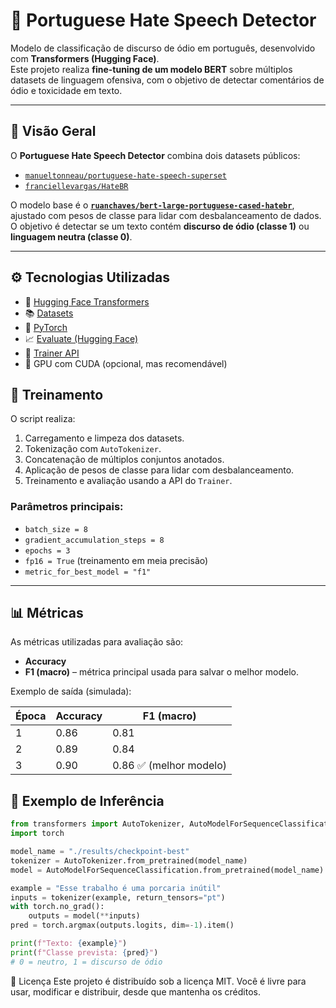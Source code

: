 # 🧠 Portuguese Hate Speech Detector

Modelo de classificação de discurso de ódio em português, desenvolvido com **Transformers (Hugging Face)**.  
Este projeto realiza **fine-tuning de um modelo BERT** sobre múltiplos datasets de linguagem ofensiva, com o objetivo de detectar comentários de ódio e toxicidade em texto.

---

## 🚀 Visão Geral

O **Portuguese Hate Speech Detector** combina dois datasets públicos:
- [`manueltonneau/portuguese-hate-speech-superset`](https://huggingface.co/datasets/manueltonneau/portuguese-hate-speech-superset)
- [`franciellevargas/HateBR`](https://huggingface.co/datasets/franciellevargas/HateBR)

O modelo base é o **[`ruanchaves/bert-large-portuguese-cased-hatebr`](https://huggingface.co/ruanchaves/bert-large-portuguese-cased-hatebr)**, ajustado com pesos de classe para lidar com desbalanceamento de dados.  
O objetivo é detectar se um texto contém **discurso de ódio (classe 1)** ou **linguagem neutra (classe 0)**.

---

## ⚙️ Tecnologias Utilizadas

- 🧩 [Hugging Face Transformers](https://huggingface.co/transformers)
- 📚 [Datasets](https://huggingface.co/docs/datasets)
- 🧮 [PyTorch](https://pytorch.org/)
- 📈 [Evaluate (Hugging Face)](https://huggingface.co/docs/evaluate)
- 🧰 [Trainer API](https://huggingface.co/docs/transformers/main_classes/trainer)
- 💾 GPU com CUDA (opcional, mas recomendável)

## 🧠 Treinamento

O script realiza:
1. Carregamento e limpeza dos datasets.  
2. Tokenização com `AutoTokenizer`.  
3. Concatenação de múltiplos conjuntos anotados.  
4. Aplicação de pesos de classe para lidar com desbalanceamento.  
5. Treinamento e avaliação usando a API do `Trainer`.

### Parâmetros principais:
- `batch_size = 8`
- `gradient_accumulation_steps = 8`
- `epochs = 3`
- `fp16 = True` (treinamento em meia precisão)
- `metric_for_best_model = "f1"`

---

## 📊 Métricas

As métricas utilizadas para avaliação são:
- **Accuracy**  
- **F1 (macro)** – métrica principal usada para salvar o melhor modelo.

Exemplo de saída (simulada):

| Época | Accuracy | F1 (macro) |
|--------|-----------|------------|
| 1 | 0.86 | 0.81 |
| 2 | 0.89 | 0.84 |
| 3 | 0.90 | 0.86 ✅ (melhor modelo) |


## 💬 Exemplo de Inferência

```python
from transformers import AutoTokenizer, AutoModelForSequenceClassification
import torch

model_name = "./results/checkpoint-best"
tokenizer = AutoTokenizer.from_pretrained(model_name)
model = AutoModelForSequenceClassification.from_pretrained(model_name)

example = "Esse trabalho é uma porcaria inútil"
inputs = tokenizer(example, return_tensors="pt")
with torch.no_grad():
    outputs = model(**inputs)
pred = torch.argmax(outputs.logits, dim=-1).item()

print(f"Texto: {example}")
print(f"Classe prevista: {pred}")
# 0 = neutro, 1 = discurso de ódio
```

🧾 Licença
Este projeto é distribuído sob a licença MIT.
Você é livre para usar, modificar e distribuir, desde que mantenha os créditos.

